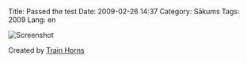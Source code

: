 Title: Passed the test
Date: 2009-02-26 14:37
Category: Sākums
Tags: 2009
Lang: en

![Screenshot][1]

Created by [Train Horns][2]

  [1]: http://trainhorns.net/sound/img/passed.png
  [2]: http://trainhorns.net
